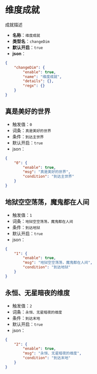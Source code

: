 # 维度成就

成就描述

- **名称**：`维度成就`
- **类型名**：`changeDim`
- **默认开启**：`true`
- **json**：

```json
{
	"changeDim": {
		"enable": true,
		"name": "维度成就",
		"details": {},
		"regx": {}
	}
}
```




## 真是美好的世界

- 触发值：`0`
- 词条：`真是美好的世界`
- 条件：`到达主世界`
- 默认开启：`true`
- json：

```json
{
	"0": {
		"enable": true,
		"msg": "真是美好的世界",
		"condition": "到达主世界"
	}
}
```


## 地狱空空荡荡，魔鬼都在人间

- 触发值：`1`
- 词条：`地狱空空荡荡，魔鬼都在人间`
- 条件：`到达地狱`
- 默认开启：`true`
- json：

```json
{
	"1": {
		"enable": true,
		"msg": "地狱空空荡荡，魔鬼都在人间",
		"condition": "到达地狱"
	}
}
```


## 永恒、无星暗夜的维度

- 触发值：`2`
- 词条：`永恒、无星暗夜的维度`
- 条件：`到达末地`
- 默认开启：`true`
- json：

```json
{
	"2": {
		"enable": true,
		"msg": "永恒、无星暗夜的维度",
		"condition": "到达末地"
	}
}
```


